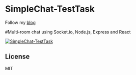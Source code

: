 # SimpleChat-TestTask

Follow my [blog](https://dragon3dgraff.ru/en/ "dragon3dgraff.ru")

#Multi-room chat using Socket.io, Node.js, Express and React

[![SimpleChat-TestTask](https://i9.ytimg.com/vi/Y2wmLh8np-4/mq2.jpg?sqp=COTps_sF&rs=AOn4CLDfmNyB0c_qiWy9W_ckR6p1rLaLqw)](https://youtu.be/Y2wmLh8np-4 "SimpleChat-TestTask")


License
----

MIT




